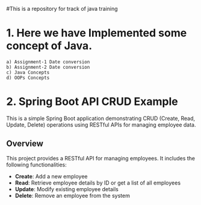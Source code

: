 #This is a repository for track of java training 

# 1. Here we have Implemented some concept of Java.
    a) Assignment-1 Date conversion
    b) Assignment-2 Date conversion
    c) Java Concepts
    d) OOPs Concepts



# 2. Spring Boot API CRUD Example

This is a simple Spring Boot application demonstrating CRUD (Create, Read, Update, Delete) operations using RESTful APIs for managing employee data.

## Overview

This project provides a RESTful API for managing employees. It includes the following functionalities:

- **Create**: Add a new employee
- **Read**: Retrieve employee details by ID or get a list of all employees
- **Update**: Modify existing employee details
- **Delete**: Remove an employee from the system


